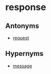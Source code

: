 # response

## Antonyms

  - [request](request.md)

## Hypernyms

  - [message](message.md)

[1]: README.md
